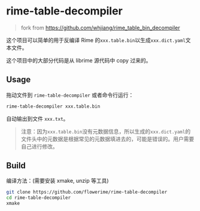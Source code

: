# rime-table-decompiler

> fork from <https://github.com/whjiang/rime_table_bin_decompiler>

这个项目可以简单的用于反编译 Rime 的`xxx.table.bin`以生成`xxx.dict.yaml`文本文件。

这个项目中的大部分代码是从 librime 源代码中 copy 过来的。

## Usage

拖动文件到 `rime-table-decompiler` 或者命令行运行：

```bash
rime-table-decompiler xxx.table.bin
```

自动输出到文件 `xxx.txt`。

> 注意：因为`xxx.table.bin`没有元数据信息，所以生成的`xxx.dict.yaml`的文件头中的元数据是根据常见的元数据填进去的，可能是错误的。用户需要自己进行修改。

## Build

编译方法：(需要安装 xmake, unzip 等工具)

```bash
git clone https://github.com/flowerime/rime-table-decompiler
cd rime-table-decompiler
xmake
```
